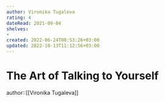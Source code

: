 ```yaml
---
author: Vironika Tugaleva
rating: 4
dateRead: 2021-09-04
shelves: 
- 
created: 2022-06-24T08:53:26+03:00
updated: 2022-10-13T11:12:56+03:00
---
```

# The Art of Talking to Yourself

author::[[Vironika Tugaleva]]